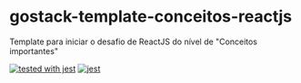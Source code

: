 # gostack-template-conceitos-reactjs
Template para iniciar o desafio de ReactJS do nível de "Conceitos importantes"

[![tested with jest](https://img.shields.io/badge/tested_with-jest-99424f.svg)](https://github.com/facebook/jest) [![jest](https://jestjs.io/img/jest-badge.svg)](https://github.com/facebook/jest)
